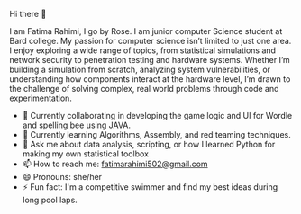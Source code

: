 Hi there 👋

I am Fatima Rahimi, I go by Rose. I am junior computer Science student at Bard college. 
My passion for computer science isn’t limited to just one area. I enjoy exploring a wide range of topics, from statistical simulations and network security to penetration testing and hardware systems. Whether I’m building a simulation from scratch, analyzing system vulnerabilities, or understanding how components interact at the hardware level, I’m drawn to the challenge of solving complex, real world problems through code and experimentation.

- 🔭 Currently collaborating in developing the game logic and UI for Wordle and spelling bee using JAVA.
- 🌱 Currently learning Algorithms, Assembly, and red teaming techniques. 
- 💬 Ask me about data analysis, scripting, or how I learned Python for making my own statistical toolbox 
- 📫 How to reach me: fatimarahimi502@gmail.com
- 😄 Pronouns: she/her
- ⚡ Fun fact: I'm a competitive swimmer and find my best ideas during long pool laps.
